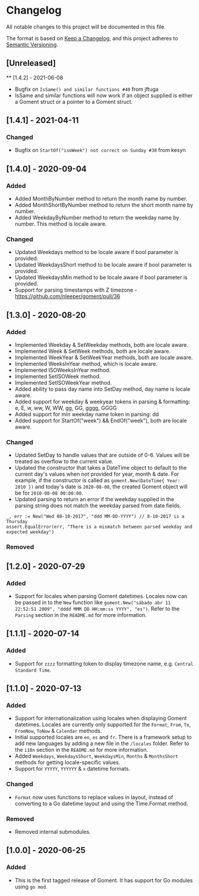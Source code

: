 # Changelog
All notable changes to this project will be documented in this file.

The format is based on [Keep a Changelog](https://keepachangelog.com/en/1.0.0/), and this project adheres to [Semantic Versioning](https://semver.org/spec/v2.0.0.html).

## [Unreleased]

** [1.4.2] - 2021-06-08
- Bugfix on `IsSame() and similar functions #40` from jftuga
- IsSame and similar functions will now work if an object supplied is either a Goment struct or a pointer to a Goment struct.

## [1.4.1] - 2021-04-11
### Changed
- Bugfix on `StartOf("isoWeek") not correct on Sunday #38` from kesyn

## [1.4.0] - 2020-09-04
### Added
- Added MonthByNumber method to return the month name by number.
- Added MonthShortByNumber method to return the short month name by number.
- Added WeekdayByNumber method to return the weekday name by number. This method is locale aware.

### Changed
- Updated Weekdays method to be locale aware if bool parameter is provided.
- Updated WeekdaysShort method to be locale aware if bool parameter is provided.
- Updated WeekdaysMin method to be locale aware if bool parameter is provided.
- Support for parsing timestamps with Z timezone - https://github.com/nleeper/goment/pull/36

## [1.3.0] - 2020-08-20
### Added
- Implemented Weekday & SetWeekday methods, both are locale aware.
- Implemented Week & SetWeek methods, both are locale aware.
- Implemented WeekYear & SetWeekYear methods, both are locale aware.
- Implemented WeeksInYear method, which is locale aware.
- Implemented ISOWeeksInYear method.
- Implemented SetISOWeek method.
- Implemented SetISOWeekYear method.
- Added ability to pass day name into SetDay method, day name is locale aware. 
- Added support for weekday & weekyear tokens in parsing & formatting: e, E, w, ww, W, WW, gg, GG, gggg, GGGG
- Added support for min weekday name token in parsing: dd
- Added support for StartOf("week") && EndOf("week"), both are locale aware.

### Changed
- Updated SetDay to handle values that are outside of 0-6. Values will be treated as overflow to the current value.
- Updated the constructor that takes a DateTime object to default to the current day's values when not provided for year, month & date. For example, if the constructor is called as `goment.New(DateTime{ Year: 2010 })` and today's date is `2020-08-08`, the created Goment object will be for `2010-08-08 00:00:00`.
- Updated parsing to return an error if the weekday supplied in the parsing string does not match the weekday parsed from date fields. 
```
_, err := New("Wed 08-10-2017", "ddd MM-DD-YYYY") // 8-10-2017 is a Thursday
assert.EqualError(err, "There is a mismatch between parsed weekday and expected weekday")
```

### Removed

## [1.2.0] - 2020-07-29
### Added
- Support for locales when parsing Goment datetimes. Locales now can be passed in to the `New` function like `goment.New("sábado abr 11 22:52:51 2009", "dddd MMM DD HH:mm:ss YYYY", "es")`. Refer to the `Parsing` section in the `README.md` for more information.

## [1.1.1] - 2020-07-14
### Added
- Support for `zzzz` formatting token to display timezone name, e.g. `Central Standard Time`.

## [1.1.0] - 2020-07-13
### Added
- Support for internationalization using locales when displaying Goment datetimes. Locales are currently only supported for the `Format`, `From`, `To`, `FromNow`, `ToNow` & `Calendar` methods.
- Initial supported locales are `en`, `es` and `fr`. There is a framework setup to add new languages by adding a new file in the `/locales` folder. Refer to the `i18n` section in the `README.md` for more information.
- Added `Weekdays`, `WeekdaysShort`, `WeekdaysMin`, `Months` & `MonthsShort` methods for getting locale-specific values.
- Support for `YYYYY`, `YYYYYY` & `x` datetime formats.

### Changed
- `Format` now uses functions to replace values in layout, instead of converting to a Go datetime layout and using the Time.Format method.

### Removed
- Removed internal submodules.

## [1.0.0] - 2020-06-25
### Added
- This is the first tagged release of Goment. It has support for Go modules using `go mod`.
